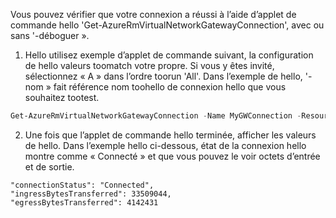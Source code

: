 Vous pouvez vérifier que votre connexion a réussi à l’aide d’applet de commande hello 'Get-AzureRmVirtualNetworkGatewayConnection', avec ou sans '-déboguer ». 

1. Hello utilisez exemple d’applet de commande suivant, la configuration de hello valeurs toomatch votre propre. Si vous y êtes invité, sélectionnez « A » dans l’ordre toorun 'All'. Dans l’exemple de hello, '-nom » fait référence nom toohello de connexion hello que vous souhaitez tootest.

  ```powershell
  Get-AzureRmVirtualNetworkGatewayConnection -Name MyGWConnection -ResourceGroupName MyRG
  ```
2. Une fois que l’applet de commande hello terminée, afficher les valeurs de hello. Dans l’exemple hello ci-dessous, état de la connexion hello montre comme « Connecté » et que vous pouvez le voir octets d’entrée et de sortie.
   
  ```
  "connectionStatus": "Connected",
  "ingressBytesTransferred": 33509044,
  "egressBytesTransferred": 4142431
  ```